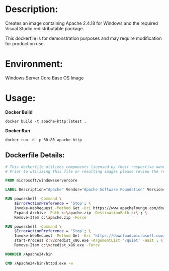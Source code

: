 # Description:

Creates an image containing Apache 2.4.18 for Windows and the required Visual Studio redistributable package. 

This dockerfile is for demonstration purposes and may require modification for production use. 

# Environment:

Windows Server Core Base OS Image

# Usage:

**Docker Build**

```
docker build -t apache-http:latest .
```

**Docker Run** 

```
docker run -d -p 80:80 apache-http
```


## Dockerfile Details:
```Dockerfile
# This dockerfile utilizes components licensed by their respective owners/authors.
# Prior to utilizing this file or resulting images please review the respective licenses at: http://www.apache.org/licenses/

FROM microsoft/windowsservercore

LABEL Description="Apache" Vendor="Apache Software Foundation" Version="2.4.18"

RUN powershell -Command \
    $ErrorActionPreference = 'Stop'; \
    Invoke-WebRequest -Method Get -Uri https://www.apachelounge.com/download/VC11/binaries/httpd-2.4.18-win32-VC11.zip -OutFile c:\apache.zip ; \
    Expand-Archive -Path c:\apache.zip -DestinationPath c:\ ; \
    Remove-Item c:\apache.zip -Force

RUN powershell -Command \
    $ErrorActionPreference = 'Stop'; \
    Invoke-WebRequest -Method Get -Uri "https://download.microsoft.com/download/1/6/B/16B06F60-3B20-4FF2-B699-5E9B7962F9AE/VSU_4/vcredist_x86.exe" -OutFile c:\vcredist_x86.exe ; \
    start-Process c:\vcredist_x86.exe -ArgumentList '/quiet' -Wait ; \
    Remove-Item c:\vcredist_x86.exe -Force

WORKDIR /Apache24/bin

CMD /Apache24/bin/httpd.exe -w
```
